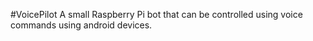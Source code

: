 #VoicePilot
A small Raspberry Pi bot that can be controlled using voice commands using android devices.
